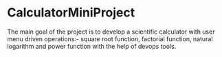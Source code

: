 # CalculatorMiniProject

The main goal of the project is to develop a scientific calculator with user menu driven operations:- square root function, factorial function, natural logarithm and power function with the help of devops tools.
